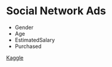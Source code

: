 # Social Network Ads

* Gender	
* Age	
* EstimatedSalary
* Purchased

[Kaggle](https://www.kaggle.com/datasets/dragonheir/logistic-regression)
